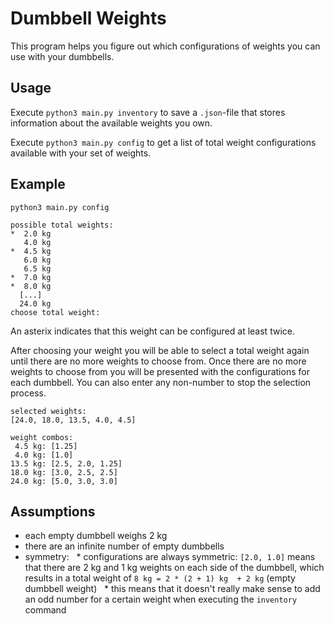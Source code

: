 # Dumbbell Weights

This program helps you figure out which configurations of weights you can use with your dumbbells.

## Usage
Execute `python3 main.py inventory` to save a `.json`-file that stores information about the available weights you own.

Execute `python3 main.py config` to get a list of total weight configurations available with your set of weights.

## Example
```
python3 main.py config

possible total weights:
*  2.0 kg
   4.0 kg
*  4.5 kg
   6.0 kg
   6.5 kg
*  7.0 kg
*  8.0 kg
  [...]
  24.0 kg
choose total weight:
```

An asterix indicates that this weight can be configured at least twice.

After choosing your weight you will be able to select a total weight again until there are no more weights to choose from. 
Once there are no more weights to choose from you will be presented with the configurations for each dumbbell. 
You can also enter any non-number to stop the selection process.

```
selected weights:
[24.0, 18.0, 13.5, 4.0, 4.5]

weight combos:
 4.5 kg: [1.25]
 4.0 kg: [1.0]
13.5 kg: [2.5, 2.0, 1.25]
18.0 kg: [3.0, 2.5, 2.5]
24.0 kg: [5.0, 3.0, 3.0]
```

## Assumptions
* each empty dumbbell weighs 2 kg
* there are an infinite number of empty dumbbells
* symmetry:
   * configurations are always symmetric: `[2.0, 1.0]` means that there are 2 kg and 1 kg weights on each side of the dumbbell, which results in a total weight of `8 kg = 2 * (2 + 1) kg  + 2 kg` (empty dumbbell weight)
   * this means that it doesn't really make sense to add an odd number for a certain weight when executing the `inventory` command
